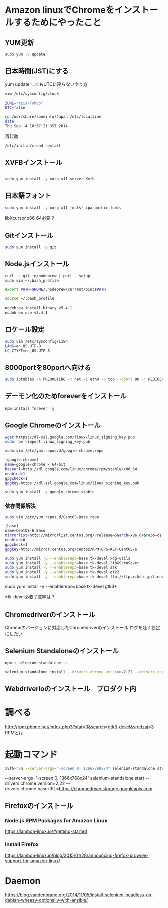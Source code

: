 
# Amazon linuxでChromeをインストールするためにやったこと

## YUM更新
```sh
sudo yum -y update
```

## 日本時間(JST)にする
yum update してもUTCに戻らないやり方

```sh
vim /etc/sysconfig/clock

ZONE="Asia/Tokyo"
UTC=false
```

```sh
cp /usr/share/zoneinfo/Japan /etc/localtime
date
Thu Sep  4 10:37:21 JST 2014
```

再起動
```sh
/etc/init.d/crond restart
```

## XVFBインストール
```sh

sudo yum install -y xorg-x11-server-Xvfb
```

## 日本語フォント
```sh
sudo yum install -y xorg-x11-fonts* ipa-gothic-fonts
```
libXcursor.x86_64必要？

## Gitインストール
```sh
sudo yum install -y git
```

## Node.jsインストール
```sh
curl -L git.io/nodebrew | perl - setup
sudo vim ~/.bash_profile

export PATH=$HOME/.nodebrew/current/bin:$PATH

source ~/.bash_profile

nodebrew install-binary v5.4.1
nodebrew use v5.4.1
```

## ロケール設定
```sh
sudo vim /etc/sysconfig/i18n
LANG=en_US.UTF-8
LC_CTYPE=en_US.UTF-8
```

## 8000portを80portへ向ける
```sh
sudo iptables -A PREROUTING -t nat -i eth0 -p tcp --dport 80 -j REDIRECT --to-port 8000
```

## デーモン化のためforeverをインストール
```sh
npm install forever -g
```

## Google Chromeのインストール
```sh
wget https://dl-ssl.google.com/linux/linux_signing_key.pub
sudo rpm –import linux_signing_key.pub

sudo vim /etc/yum.repos.d/google-chrome.repo

[google-chrome]
name=google-chrome - 64-bit
baseurl=http://dl.google.com/linux/chrome/rpm/stable/x86_64
enabled=1
gpgcheck=1
gpgkey=https://dl-ssl.google.com/linux/linux_signing_key.pub

sudo yum install -y google-chrome-stable
```

###  依存関係解決
```sh
sudo vim /etc/yum.repos.d/CentOS-Base.repo

[base]
name=CentOS-6 Base
mirrorlist=http://mirrorlist.centos.org/?release=6&arch=x86_64&repo=os
enabled=0
gpgcheck=1
gpgkey=http://mirror.centos.org/centos/RPM-GPG-KEY-CentOS-6
```

```sh
sudo yum install -y --enablerepo=base tk-devel xdg-utils
sudo yum install -y --enablerepo=base tk-devel libXScrnSaver
sudo yum install -y --enablerepo=base tk-devel atk
sudo yum install -y --enablerepo=base tk-devel gtk2
sudo yum install -y --enablerepo=base tk-devel ftp://ftp.riken.jp/Linux/centos/6/os/x86_64/Packages/GConf2-2.28.0-6.el6.x86_64.rpm
```

sudo yum install -y --enablerepo=base tk-devel gtk3+

※tk-devel必要？意味は？

## Chromedriverのインストール
Chromeのバージョンに対応したChromedriverのインストール
ログを吐く設定にしたい

## Selenium Standaloneのインストール
```sh
npm i selenium-standalone -g

selenium-standalone install --drivers.chrome.version=2.22 --drivers.chrome.baseURL=https://chromedriver.storage.googleapis.com
```

## Webdriverioのインストール　プロダクト内


# 調べる
http://rpm.pbone.net/index.php3?stat=3&search=gtk3-devel&srodzaj=3
RPMとは

# 起動コマンド
```sh
xvfb-run --server-args="-screen 0, 1366x768x24" selenium-standalone start --drivers.chrome.version=2.22 --drivers.chrome.baseURL=https://chromedriver.storage.googleapis.com
```
--server-args='-screen 0, 1366x768x24' selenium-standalone start --drivers.chrome.version=2.22 --drivers.chrome.baseURL=https://chromedriver.storage.googleapis.com


## Firefoxのインストール
### Node.js RPM Packages for Amazon Linux
https://lambda-linux.io/#getting-started

### Install Firefox
https://lambda-linux.io/blog/2015/01/28/announcing-firefox-browser-support-for-amazon-linux/

# Daemon
https://blog.vandenbrand.org/2014/11/05/install-selenium-headless-on-debian-wheezy-optionally-with-ansible/